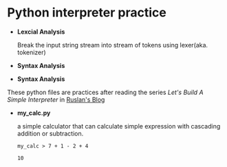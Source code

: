 # Python interpreter practice

- **Lexcial Analysis**

    Break the input string stream into stream of tokens using lexer(aka. tokenizer)

- **Syntax Analysis**


- **Syntax Analysis**





These python files are practices after reading the series _Let's Build A Simple Interpreter_ in [Ruslan's Blog][1]

- **my_calc.py**

    a simple calculator that can calculate simple expression with cascading addition or subtraction.

    ```shell
    my_calc > 7 + 1 - 2 + 4

    10

    ```


[1]: https://ruslanspivak.com/lsbasi-part1/


